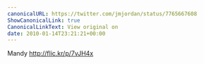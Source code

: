 ```yaml
---
canonicalURL: https://twitter.com/jmjordan/status/7765667608
ShowCanonicalLink: true
CanonicalLinkText: View original on
date: 2010-01-14T23:21:21+00:00
---
```

Mandy http://flic.kr/p/7vJH4x